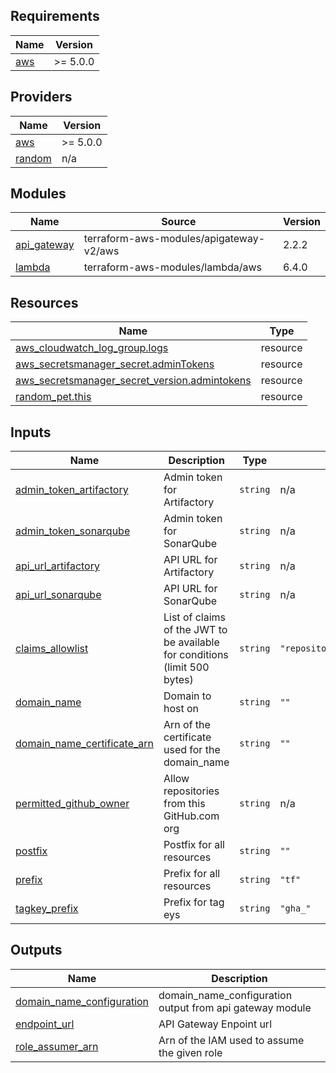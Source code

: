 <!-- BEGIN_TF_DOCS -->
## Requirements

| Name | Version |
|------|---------|
| <a name="requirement_aws"></a> [aws](#requirement\_aws) | >= 5.0.0 |

## Providers

| Name | Version |
|------|---------|
| <a name="provider_aws"></a> [aws](#provider\_aws) | >= 5.0.0 |
| <a name="provider_random"></a> [random](#provider\_random) | n/a |

## Modules

| Name | Source | Version |
|------|--------|---------|
| <a name="module_api_gateway"></a> [api\_gateway](#module\_api\_gateway) | terraform-aws-modules/apigateway-v2/aws | 2.2.2 |
| <a name="module_lambda"></a> [lambda](#module\_lambda) | terraform-aws-modules/lambda/aws | 6.4.0 |

## Resources

| Name | Type |
|------|------|
| [aws_cloudwatch_log_group.logs](https://registry.terraform.io/providers/hashicorp/aws/latest/docs/resources/cloudwatch_log_group) | resource |
| [aws_secretsmanager_secret.adminTokens](https://registry.terraform.io/providers/hashicorp/aws/latest/docs/resources/secretsmanager_secret) | resource |
| [aws_secretsmanager_secret_version.admintokens](https://registry.terraform.io/providers/hashicorp/aws/latest/docs/resources/secretsmanager_secret_version) | resource |
| [random_pet.this](https://registry.terraform.io/providers/hashicorp/random/latest/docs/resources/pet) | resource |

## Inputs

| Name | Description | Type | Default | Required |
|------|-------------|------|---------|:--------:|
| <a name="input_admin_token_artifactory"></a> [admin\_token\_artifactory](#input\_admin\_token\_artifactory) | Admin token for Artifactory | `string` | n/a | yes |
| <a name="input_admin_token_sonarqube"></a> [admin\_token\_sonarqube](#input\_admin\_token\_sonarqube) | Admin token for SonarQube | `string` | n/a | yes |
| <a name="input_api_url_artifactory"></a> [api\_url\_artifactory](#input\_api\_url\_artifactory) | API URL for Artifactory | `string` | n/a | yes |
| <a name="input_api_url_sonarqube"></a> [api\_url\_sonarqube](#input\_api\_url\_sonarqube) | API URL for SonarQube | `string` | n/a | yes |
| <a name="input_claims_allowlist"></a> [claims\_allowlist](#input\_claims\_allowlist) | List of claims of the JWT to be available for conditions (limit 500 bytes) | `string` | `"repository\r\nrun_attempt\r\nrun_id\r\nrun_number\r\njob_workflow_ref\r\n"` | no |
| <a name="input_domain_name"></a> [domain\_name](#input\_domain\_name) | Domain to host on | `string` | `""` | no |
| <a name="input_domain_name_certificate_arn"></a> [domain\_name\_certificate\_arn](#input\_domain\_name\_certificate\_arn) | Arn of the certificate used for the domain\_name | `string` | `""` | no |
| <a name="input_permitted_github_owner"></a> [permitted\_github\_owner](#input\_permitted\_github\_owner) | Allow repositories from this GitHub.com org | `string` | n/a | yes |
| <a name="input_postfix"></a> [postfix](#input\_postfix) | Postfix for all resources | `string` | `""` | no |
| <a name="input_prefix"></a> [prefix](#input\_prefix) | Prefix for all resources | `string` | `"tf"` | no |
| <a name="input_tagkey_prefix"></a> [tagkey\_prefix](#input\_tagkey\_prefix) | Prefix for tag eys | `string` | `"gha_"` | no |

## Outputs

| Name | Description |
|------|-------------|
| <a name="output_domain_name_configuration"></a> [domain\_name\_configuration](#output\_domain\_name\_configuration) | domain\_name\_configuration output from api gateway module |
| <a name="output_endpoint_url"></a> [endpoint\_url](#output\_endpoint\_url) | API Gateway Enpoint url |
| <a name="output_role_assumer_arn"></a> [role\_assumer\_arn](#output\_role\_assumer\_arn) | Arn of the IAM used to assume the given role |
<!-- END_TF_DOCS -->